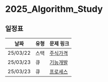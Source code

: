 # 2025_Algorithm_Study
## 일정표

|  **날짜** |       **유형**       |                      **문제 링크**                      | 
| -------- | ------------------- | ----------------------------------------------------- | 
| 25/03/22 |        스택          | [주식가격](https://school.programmers.co.kr/learn/courses/30/lessons/42584)|
| 25/03/23 |         큐          | [기능개발](https://school.programmers.co.kr/learn/courses/30/lessons/42586)|
| 25/03/23 |         큐          | [프로세스](https://school.programmers.co.kr/learn/courses/30/lessons/42587)|

